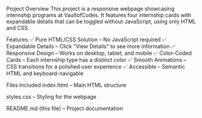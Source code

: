 Project Overview
This project is a responsive webpage showcasing internship programs at VaultofCodes. It features four internship cards with expandable details that can be toggled without JavaScript, using only HTML and CSS.

Features
✅ Pure HTML/CSS Solution – No JavaScript required
✅ Expandable Details – Click "View Details" to see more information
✅ Responsive Design – Works on desktop, tablet, and mobile
✅ Color-Coded Cards – Each internship type has a distinct color
✅ Smooth Animations – CSS transitions for a polished user experience
✅ Accessible – Semantic HTML and keyboard-navigable

Files Included
index.html – Main HTML structure

styles.css – Styling for the webpage

README.md (this file) – Project documentation